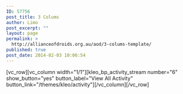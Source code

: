 ```yaml
---
ID: 57756
post_title: 3 Colums
author: Limo
post_excerpt: ""
layout: page
permalink: >
  http://allianceofdroids.org.au/aod/3-colums-template/
published: true
post_date: 2014-02-03 10:06:54
---
```

[vc_row][vc_column width="1/1"][kleo_bp_activity_stream number="6" show_button="yes" button_label="View All Activity" button_link="/themes/kleo/activity"][/vc_column][/vc_row]